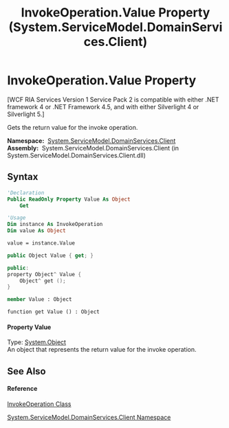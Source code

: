﻿---
title: InvokeOperation.Value Property  (System.ServiceModel.DomainServices.Client)
TOCTitle: Value Property
ms:assetid: P:System.ServiceModel.DomainServices.Client.InvokeOperation.Value
ms:mtpsurl: https://msdn.microsoft.com/en-us/library/system.servicemodel.domainservices.client.invokeoperation.value(v=VS.91)
ms:contentKeyID: 28754984
ms.date: 01/27/2012
mtps_version: v=VS.91
f1_keywords:
- System.ServiceModel.DomainServices.Client.InvokeOperation.Value
- System.ServiceModel.DomainServices.Client.InvokeOperation.get_Value
dev_langs:
- CSharp
- JScript
- VB
- FSharp
- c++
api_location:
- System.ServiceModel.DomainServices.Client.dll
api_name:
- System.ServiceModel.DomainServices.Client.InvokeOperation.get_Value
- System.ServiceModel.DomainServices.Client.InvokeOperation.Value
api_type:
- Managed
topic_type:
- apiref
- kbSyntax
product_family_name: VS
ROBOTS: INDEX,FOLLOW
---

# InvokeOperation.Value Property

\[WCF RIA Services Version 1 Service Pack 2 is compatible with either .NET framework 4 or .NET Framework 4.5, and with either Silverlight 4 or Silverlight 5.\]

Gets the return value for the invoke operation.

**Namespace:**  [System.ServiceModel.DomainServices.Client](ff422479\(v=vs.91\).md)  
**Assembly:**  System.ServiceModel.DomainServices.Client (in System.ServiceModel.DomainServices.Client.dll)

## Syntax

``` vb
'Declaration
Public ReadOnly Property Value As Object
    Get
```

``` vb
'Usage
Dim instance As InvokeOperation
Dim value As Object

value = instance.Value
```

``` csharp
public Object Value { get; }
```

``` c++
public:
property Object^ Value {
    Object^ get ();
}
```

``` fsharp
member Value : Object
```

``` jscript
function get Value () : Object
```

#### Property Value

Type: [System.Object](https://msdn.microsoft.com/en-us/library/e5kfa45b)  
An object that represents the return value for the invoke operation.  

## See Also

#### Reference

[InvokeOperation Class](ff423072\(v=vs.91\).md)

[System.ServiceModel.DomainServices.Client Namespace](ff422479\(v=vs.91\).md)

